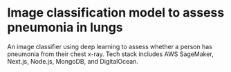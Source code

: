 # Image classification model to assess pneumonia in lungs

An image classifier using deep learning to assess whether a person has pneumonia from their chest x-ray. Tech stack includes AWS SageMaker, Next.js, Node.js, MongoDB, and DigitalOcean. 